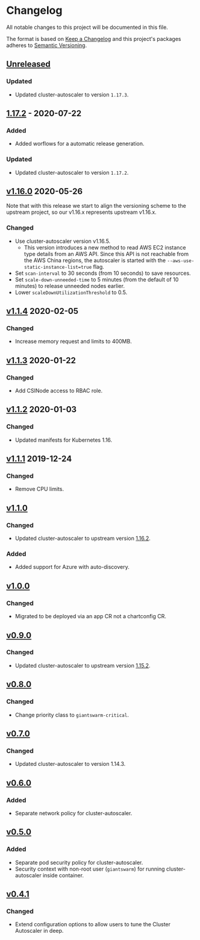 # Changelog

All notable changes to this project will be documented in this file.

The format is based on [Keep a Changelog](http://keepachangelog.com/en/1.0.0/)
and this project's packages adheres to [Semantic Versioning](http://semver.org/spec/v2.0.0.html).


## [Unreleased]

### Updated

- Updated cluster-autoscaler to version `1.17.3`.

## [1.17.2] - 2020-07-22

### Added
- Added worflows for a automatic release generation.

### Updated
- Updated cluster-autoscaler to version `1.17.2`.

## [v1.16.0](https://github.com/giantswarm/cluster-autoscaler-app/compare/v1.1.4...v1.16.0) 2020-05-26

Note that with this release we start to align the versioning scheme to the upstream project, so our v1.16.x represents upstream v1.16.x.

### Changed

- Use cluster-autoscaler version v1.16.5.
  - This version introduces a new method to read AWS EC2 instance type details from an AWS API. Since this API is not reachable from the AWS China regions, the autoscaler is started with the `--aws-use-static-instance-list=true` flag.
- Set `scan-interval` to 30 seconds (from 10 seconds) to save resources.
- Set `scale-down-unneeded-time` to 5 minutes (from the default of 10 minutes) to release unneeded nodes earlier.
- Lower `scaleDownUtilizationThreshold` to 0.5.

## [v1.1.4] 2020-02-05

### Changed

- Increase memory request and limits to 400MB.

## [v1.1.3] 2020-01-22

### Changed

- Add CSINode access to RBAC role.

## [v1.1.2] 2020-01-03

### Changed

- Updated manifests for Kubernetes 1.16.

## [v1.1.1] 2019-12-24

### Changed

- Remove CPU limits.

## [v1.1.0]

### Changed

- Updated cluster-autoscaler to upstream version [1.16.2](https://github.com/kubernetes/autoscaler/releases/tag/cluster-autoscaler-1.16.2).

### Added

- Added support for Azure with auto-discovery.

## [v1.0.0]

### Changed

- Migrated to be deployed via an app CR not a chartconfig CR.

## [v0.9.0]

### Changed

- Updated cluster-autoscaler to upstream version [1.15.2](https://github.com/kubernetes/autoscaler/releases/tag/cluster-autoscaler-1.15.2).

## [v0.8.0] 

### Changed

- Change priority class to `giantswarm-critical`.


## [v0.7.0]

### Changed

- Updated cluster-autoscaler to version 1.14.3.


## [v0.6.0]

### Added

- Separate network policy for cluster-autoscaler.


## [v0.5.0]

### Added

- Separate pod security policy for cluster-autoscaler.
- Security context with non-root user (`giantswarm`) for running cluster-autoscaler inside container.


## [v0.4.1]

### Changed

- Extend configuration options to allow users to tune the Cluster Autoscaler in deep.

[Unreleased]: https://github.com/giantswarm/cluster-autoscaler-app/compare/v1.17.2...HEAD
[1.17.2]: https://github.com/giantswarm/cluster-autoscaler-app/compare/v1.1.5...v1.17.2
[v1.1.5]: https://github.com/giantswarm/cluster-autoscaler-app/compare/v1.1.4...v1.1.5
[v1.1.4]: https://github.com/giantswarm/cluster-autoscaler-app/pull/17
[v1.1.3]: https://github.com/giantswarm/cluster-autoscaler-app/pull/14
[v1.1.2]: https://github.com/giantswarm/cluster-autoscaler-app/pull/13
[v1.1.1]: https://github.com/giantswarm/cluster-autoscaler-app/pull/11
[v1.1.0]: https://github.com/giantswarm/cluster-autoscaler-app/pull/9
[v1.0.0]: https://github.com/giantswarm/cluster-autoscaler-app/pull/6
[v0.9.0]: https://github.com/giantswarm/kubernetes-cluster-autoscaler/pull/27
[v0.8.0]: https://github.com/giantswarm/kubernetes-cluster-autoscaler/pull/26 
[v0.7.0]: https://github.com/giantswarm/kubernetes-cluster-autoscaler/pull/24
[v0.6.0]: https://github.com/giantswarm/kubernetes-cluster-autoscaler/pull/23
[v0.5.0]: https://github.com/giantswarm/kubernetes-cluster-autoscaler/pull/22
[v0.4.1]: https://github.com/giantswarm/kubernetes-cluster-autoscaler/pull/21
